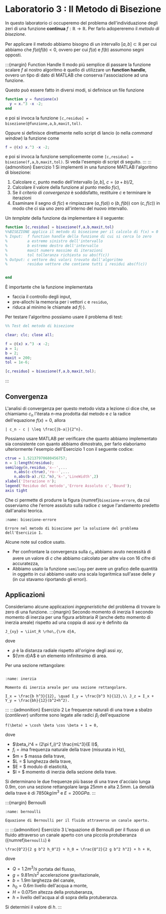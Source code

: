 # Laboratorio 3 : Il Metodo di Bisezione

In questo laboratorio ci occuperemo del problema dell'individuazione degli zeri
di una funzione **continua** $f : \mathbb{R} \to \mathbb{R}$. Per farlo
adopereremo il *metodo di bisezione*.

Per applicare il metodo abbiamo bisogno di un intervallo $[a,b] \subset \mathbb{R}$
per cui abbiamo che $f(a)f(b) < 0$, ovvero per cui $f(a)$ e $f(b)$ assumono
segni opposti.

:::{margin} Function Handle
Il modo più semplice di passare la funzione scalare $f$ al nostro algoritmo è
quello di utilizzare un **function handle**, ovvero un tipo di dato di MATLAB
che conserva l'associazione ad una funzione.

Questo può essere fatto in diversi modi, si definisce un file funzione
```matlab
function y = funzione(x)
  y = x.^3 -x -2;
end
```
e poi si invoca la funzione `[c,residuo] = bisezione(@funzione,a,b,maxit,tol)`.

Oppure si definisce direttamente nello script di lancio (o nella *command window*)
la funzione come
```matlab
f = @(x) x.^3 -x -2;
```
e poi si invoca la funzione semplicemente come `[c,residuo] = bisezione(f,a,b,maxit,tol)`.
Si veda l'esempio di script di seguito.
:::
:::{admonition} Esercizio 1
Si implementi in una funzione MATLAB l'algoritmo di bisezione:
1. Calcolare $c$, punto medio dell'intervallo $[a,b]$, $c = (a+b)/2$,
2. Calcolare il valore della funzione al punto medio $f(c)$,
3. Se il *criterio di convergenza* è soddisfatto, restituire $c$ e terminare le
iterazioni
4. Esaminare il segno di $f(c)$ e rimpiazzare $(a,f(a))$ o $(b,f(b))$ con
$(c,f(c))$ in modo che ci sia uno zero all'interno del nuovo intervallo.

Un *template* della funzione da implementare è il seguente:

  ```matlab
  function [c,residuo] = bisezione(f,a,b,maxit,tol)
  %%BISEZIONE applica il metodo di bisezione per il calcolo di f(x) = 0
  % Input:  f function handle della funzione di cui si cerca lo zero
  %         a estremo sinistro dell'intervallo
  %         b estremo destro dell'intervallo
  %         maxit numero massimo di iterazioni
  %         tol tolleranza richiesta su abs(f(c))
  % Output: c vettore dei valori trovato dall'algoritmo
  %         residuo vettore che contiene tutti i residui abs(f(c))


  end
  ```
È importante che la funzione implementata
- faccia il controllo degli input,
- pre-allochi la memoria per i vettori `c` e `residuo`,
- riduca al minimo le chiamate ad $f(\cdot)$.

Per testare l'algoritmo possiamo usare il problema di test:
```matlab
%% Test del metodo di bisezione

clear; clc; close all;

f = @(x) x.^3 -x -2;
a = 1;
b = 2;
maxit = 200;
tol = 1e-6;

[c,residuo] = bisezione(f,a,b,maxit,tol);
```
:::

## Convergenza

L'analisi di convergenza per questo metodo vista a lezione ci dice che, se
chiamiamo $c_n$ l'iterata $n$-ma prodotta dal metodo e $c$ la radice dell'equazione
$f(x) = 0$, allora
```{math}
| c_n - c | \leq \frac{|b-a|}{2^n}.
```
Possiamo usare MATLAB per verificare che quanto abbiamo implementato sia
consistente con quanto abbiamo dimostrato, per farlo elaboriamo ulteriormente
l'esempio dell'Esercizio 1 con il seguente codice:
```matlab
ctrue = 1.52137970680456757;
n = 1:length(residuo);
semilogy(n,residuo,'x--',...
    n,abs(c-ctrue),'ro--',...
    n,abs(b-a)./(2.^n),'k-','LineWidth',2)
xlabel('Iterazione n');
legend('Residuo del metodo','Errore Assoluto c','Bound');
axis tight
```
Che ci permette di produrre la figura {numref}`bisezione-errore`, da cui osserviamo
che l'errore assoluto sulla radice $c$ segue l'andamento predetto dall'analisi
teorica.
```{figure} ./images/bisezione-errore.png
:name: bisezione-errore

Errore nel metodo di bisezione per la soluzione del problema dell'Esercizio 1.
```
Alcune note sul codice usato.
- Per confrontare la convergenza sulla $c_n$ abbiamo avuto necessità di avere un
valore di $c$ che abbiamo calcolato per altre via con 16 cifre di accuratezza,
- Abbiamo usato la funzione `semilogy` per avere un grafico delle quantità in
oggetto in cui abbiamo usato una scala logaritmica sull'asse delle $y$ (in cui
  stavamo riportando gli errori).

## Applicazioni

Consideriamo alcune applicazioni *ingegneristiche* del problema di trovare lo
zero di una funzione.
:::{margin} Secondo momento di inerzia
Il secondo momento di inerzia per una figura arbitraria $R$ (anche detto momento di inerzia areale) rispetto ad una coppia di assi $xy$ è definito da
  ```{math}
  J_{xy} = \iint_R \rho\,{\rm d}A,
  ```
dove
- $\rho$ è la distanza radiale rispetto all'origine degli assi $xy$,
- ${\rm d}A$ è un elemento infinitesimo di area.

Per una sezione rettangolare:
```{figure} ./images/areamomentrectangle.png

:name: inerzia

Momento di inerzia areale per una sezione rettangolare.
```
```{math}
I_x = \frac{b h^3}{12}, \quad I_y = \frac{b^3 h}{12},\\ J_z = I_x + Y_y = \frac{bh}{12}(b^2+h^2).
```
:::
:::{admonition} Esercizio 2
Le frequenze naturali di una trave a sbalzo (*cantilever*) uniforme sono legate
alle radici $\beta_i$ dell'equazione
```{math}
f(\beta) = \cosh \beta \cos \beta + 1 = 0,
```
dove
- $\beta_i^4 = (2\pi f_i)^2 \frac{mL^3}{E I}$,
- $f_i = i$ma frequenza naturale della trave (misurata in Hz),
- $m = $ massa della trave,
- $L = $ lunghezza della trave,
- $E = $ modulo di elasticità,
- $I = $ momento di inerzia della sezione della trave.

Si determinano le due frequenze più basse di una trave d'acciaio lunga $0.9 m$, con una sezione rettangolare larga $25 mm$ e alta $2.5 mm$. La densità della trave è di $7850 kg/m^3$ e $E = 200 GPa$.
:::

:::{margin} Bernoulli
```{figure} ./images/bernoulli.png
:name: bernoulli

Equazione di Bernoulli per il fluido attraverso un canale aperto.
```
:::
:::{admonition} Esercizio 3
L'equazione di Bernoulli per il flusso di un fluido attraverso un canale aperto
con una piccola protuberanza ({numref}`bernoulli`) è
```{math}
\frac{Q^2}{2 g b^2 h_0^2} + h_0 = \frac{Q^2}{2 g b^2 h^2} + h + H,
```
dove
- $Q = 1.2 m^3/s$ portata del flusso,
- $g = 9.81 m/s^2$ accelerazione gravitazionale,
- $b = 1.9m$ larghezza del canale,
- $h_0 = 0.6m$ livello dell'acqua a monte,
- $H = 0.075 m$ altezza della protuberanza,
- $h$ = livello dell'acqua al di sopra della protuberanza.

Si determini il valore di $h$.
:::
